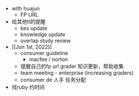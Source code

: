 - with huajun
	- FP URL
- 给其他tl的提醒
	- kes update
	- knowledge update
	- overlap study review
- [[Jun 1st, 2022]]
	- consumer guideline
		- macfee / norton
	- 提醒自己的fp url grader 知识更新，帮助收集
	- team meeting - enterprise (increasing graders)
	- consumer de 人手 任务分配
- 找ruby 约时间